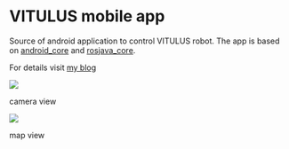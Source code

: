 # VITULUS mobile app

Source of android application to control VITULUS robot. The app is based on [android_core](https://github.com/rosjava/android_core) and [rosjava_core](https://github.com/rosjava/rosjava_core).

For details visit [my blog](https://lacina.dev/blog/how-install-android-studio-and-android-core-based-vitulus-app-ubuntu-2004/)

![](https://gitlab.lacina.dev/vitulus/android_core/-/raw/master/img/android_vitulus_control_cam.png)

camera view

![](https://gitlab.lacina.dev/vitulus/android_core/-/raw/master/img/android_vitulus_control_map.png)

map view

